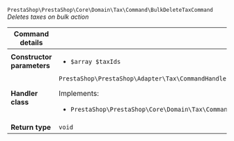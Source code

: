 `PrestaShop\PrestaShop\Core\Domain\Tax\Command\BulkDeleteTaxCommand`
_Deletes taxes on bulk action_

| Command details            |    |
| -------------------------- | -- |
| **Constructor parameters** | <ul> <li>`$array $taxIds`</li> </ul> |
| **Handler class**          | `PrestaShop\PrestaShop\Adapter\Tax\CommandHandler\BulkDeleteTaxHandler`  <p> Implements: </p> <ul>  <li>`PrestaShop\PrestaShop\Core\Domain\Tax\CommandHandler\BulkDeleteTaxHandlerInterface`</li>  |
| **Return type** |  `void`  |
